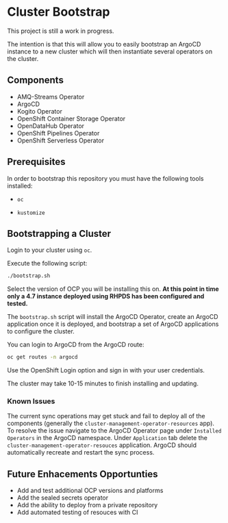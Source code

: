 # Cluster Bootstrap

This project is still a work in progress.

The intention is that this will allow you to easily bootstrap an ArgoCD instance to a new cluster which will then instantiate several operators on the cluster.

## Components

- AMQ-Streams Operator
- ArgoCD
- Kogito Operator
- OpenShift Container Storage Operator
- OpenDataHub Operator
- OpenShift Pipelines Operator
- OpenShift Serverless Operator

## Prerequisites

In order to bootstrap this repository you must have the following tools installed:

- `oc`

- `kustomize`

## Bootstrapping a Cluster

Login to your cluster using `oc`.

Execute the following script:

```sh
./bootstrap.sh
```

Select the version of OCP you will be installing this on.  **At this point in time only a 4.7 instance deployed using RHPDS has been configured and tested.**

The `bootstrap.sh` script will install the ArgoCD Operator, create an ArgoCD application once it is deployed, and bootstrap a set of ArgoCD applications to configure the cluster.

You can login to ArgoCD from the ArgoCD route:

```sh
oc get routes -n argocd
```

Use the OpenShift Login option and sign in with your user credentials.

The cluster may take 10-15 minutes to finish installing and updating.

### Known Issues

The current sync operations may get stuck and fail to deploy all of the components (generally the `cluster-management-operator-resources` app).  To resolve the issue navigate to the ArgoCD Operator page under `Installed Operators` in the ArgoCD namespace.  Under `Application` tab delete the `cluster-management-operator-resouces` application.  ArgoCD should automatically recreate and restart the sync process.

## Future Enhacements Opportunties

- Add and test additional OCP versions and platforms
- Add the sealed secrets operator
- Add the ability to deploy from a private repository
- Add automated testing of resouces with CI
